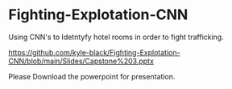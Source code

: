 # Fighting-Explotation-CNN

Using CNN's to Idetntyfy hotel rooms in order to fight trafficking. 

https://github.com/kyle-black/Fighting-Explotation-CNN/blob/main/Slides/Capstone%203.pptx


Please Download the powerpoint for presentation.
